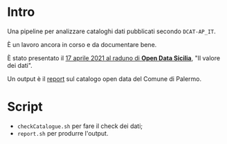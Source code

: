 # Intro

Una pipeline per analizzare cataloghi dati pubblicati secondo `DCAT-AP_IT`.

È un lavoro ancora in corso e da documentare bene.

È stato presentato il [17 aprile 2021 al raduno di **Open Data Sicilia**](https://www.youtube.com/watch?v=QOd1SKzxRqA&t=24274s), "Il valore dei dati".

Un output è il [report](https://github.com/aborruso/checkCatalogue/blob/main/output/openDataComunePalermo/processing/report/openDataComunePalermo.md) sul catalogo open data del Comune di Palermo.


# Script

- `checkCatalogue.sh` per fare il check dei dati;
- `report.sh` per produrre l'output.
